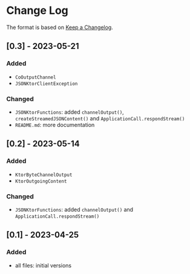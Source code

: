 # Change Log

The format is based on [Keep a Changelog](http://keepachangelog.com/).

## [0.3] - 2023-05-21
### Added
- `CoOutputChannel`
- `JSONKtorClientException`
### Changed
- `JSONKtorFunctions`: added `channelOutput()`, `createStreamedJSONContent()` and `ApplicationCall.respondStream()`
- `README.md`: more documentation

## [0.2] - 2023-05-14
### Added
- `KtorByteChannelOutput`
- `KtorOutgoingContent`
### Changed
- `JSONKtorFunctions`: added `channelOutput()` and `ApplicationCall.respondStream()`

## [0.1] - 2023-04-25
### Added
- all files: initial versions
